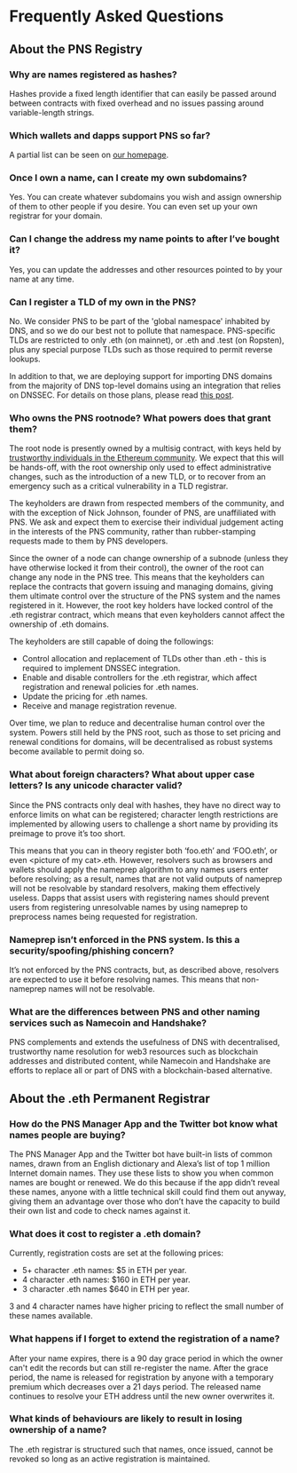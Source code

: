 # Frequently Asked Questions

## About the PNS Registry

### Why are names registered as hashes?

Hashes provide a fixed length identifier that can easily be passed around between contracts with fixed overhead and no issues passing around variable-length strings.

### Which wallets and dapps support PNS so far?

A partial list can be seen on [our homepage](https://pulse.domains).

### Once I own a name, can I create my own subdomains?

Yes. You can create whatever subdomains you wish and assign ownership of them to other people if you desire. You can even set up your own registrar for your domain.

### Can I change the address my name points to after I’ve bought it?

Yes, you can update the addresses and other resources pointed to by your name at any time.

### Can I register a TLD of my own in the PNS?

No. We consider PNS to be part of the 'global namespace' inhabited by DNS, and so we do our best not to pollute that namespace. PNS-specific TLDs are restricted to only .eth (on mainnet), or .eth and .test (on Ropsten), plus any special purpose TLDs such as those required to permit reverse lookups.

In addition to that, we are deploying support for importing DNS domains from the majority of DNS top-level domains using an integration that relies on DNSSEC. For details on those plans, please read [this post](https://medium.com/the-ethereum-name-service/upcoming-changes-to-the-pns-root-a1b78fd52b38).

### Who owns the PNS rootnode? What powers does that grant them?

The root node is presently owned by a multisig contract, with keys held by [trustworthy individuals in the Ethereum community](https://pulse.domains/about#about-root). We expect that this will be hands-off, with the root ownership only used to effect administrative changes, such as the introduction of a new TLD, or to recover from an emergency such as a critical vulnerability in a TLD registrar.

The keyholders are drawn from respected members of the community, and with the exception of Nick Johnson, founder of PNS, are unaffiliated with PNS. We ask and expect them to exercise their individual judgement acting in the interests of the PNS community, rather than rubber-stamping requests made to them by PNS developers.

Since the owner of a node can change ownership of a subnode (unless they have otherwise locked it from their control), the owner of the root can change any node in the PNS tree. This means that the keyholders can replace the contracts that govern issuing and managing domains, giving them ultimate control over the structure of the PNS system and the names registered in it. However, the root key holders have locked control of the .eth registrar contract, which means that even keyholders cannot affect the ownership of .eth domains.

The keyholders are still capable of doing the followings:

* Control allocation and replacement of TLDs other than .eth - this is required to implement DNSSEC integration.
* Enable and disable controllers for the .eth registrar, which affect registration and renewal policies for .eth names.
* Update the pricing for .eth names.
* Receive and manage registration revenue.

Over time, we plan to reduce and decentralise human control over the system. Powers still held by the PNS root, such as those to set pricing and renewal conditions for domains, will be decentralised as robust systems become available to permit doing so.

### What about foreign characters? What about upper case letters? Is any unicode character valid?

Since the PNS contracts only deal with hashes, they have no direct way to enforce limits on what can be registered; character length restrictions are implemented by allowing users to challenge a short name by providing its preimage to prove it’s too short.

This means that you can in theory register both ‘foo.eth’ and ‘FOO.eth’, or even \<picture of my cat>.eth. However, resolvers such as browsers and wallets should apply the nameprep algorithm to any names users enter before resolving; as a result, names that are not valid outputs of nameprep will not be resolvable by standard resolvers, making them effectively useless. Dapps that assist users with registering names should prevent users from registering unresolvable names by using nameprep to preprocess names being requested for registration.

### Nameprep isn’t enforced in the PNS system. Is this a security/spoofing/phishing concern?

It’s not enforced by the PNS contracts, but, as described above, resolvers are expected to use it before resolving names. This means that non-nameprep names will not be resolvable.

### What are the differences between PNS and other naming services such as Namecoin and Handshake?

PNS complements and extends the usefulness of DNS with decentralised, trustworthy name resolution for web3 resources such as blockchain addresses and distributed content, while Namecoin and Handshake are efforts to replace all or part of DNS with a blockchain-based alternative.

## About the .eth Permanent Registrar

### How do the PNS Manager App and the Twitter bot know what names people are buying?

The PNS Manager App and the Twitter bot have built-in lists of common names, drawn from an English dictionary and Alexa’s list of top 1 million Internet domain names. They use these lists to show you when common names are bought or renewed. We do this because if the app didn’t reveal these names, anyone with a little technical skill could find them out anyway, giving them an advantage over those who don’t have the capacity to build their own list and code to check names against it.

### What does it cost to register a .eth domain?

Currently, registration costs are set at the following prices:

* 5+ character .eth names: $5 in ETH per year.
* 4 character .eth names: $160 in ETH per year.
* 3 character .eth names $640 in ETH per year.

3 and 4 character names have higher pricing to reflect the small number of these names available.

### What happens if I forget to extend the registration of a name?

After your name expires, there is a 90 day grace period in which the owner can't edit the records but can still re-register the name. After the grace period, the name is released for registration by anyone with a temporary premium which decreases over a 21 days period. The released name continues to resolve your ETH address until the new owner overwrites it.

### What kinds of behaviours are likely to result in losing ownership of a name?

The .eth registrar is structured such that names, once issued, cannot be revoked so long as an active registration is maintained.
